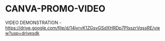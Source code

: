# CANVA-PROMO-VIDEO
VIDEO DEMONSTRATION - https://drive.google.com/file/d/14ivrvK1ZGsvGSdXHRDp7PIsszrVqssRE/view?usp=drivesdk
